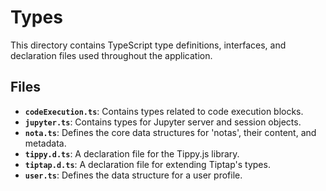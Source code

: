 # Types

This directory contains TypeScript type definitions, interfaces, and declaration files used throughout the application.

## Files

- **`codeExecution.ts`**: Contains types related to code execution blocks.
- **`jupyter.ts`**: Contains types for Jupyter server and session objects.
- **`nota.ts`**: Defines the core data structures for 'notas', their content, and metadata.
- **`tippy.d.ts`**: A declaration file for the Tippy.js library.
- **`tiptap.d.ts`**: A declaration file for extending Tiptap's types.
- **`user.ts`**: Defines the data structure for a user profile. 